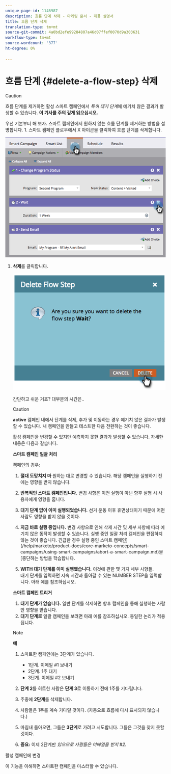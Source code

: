 ```yaml
---
unique-page-id: 1146987
description: 흐름 단계 삭제 - 마케팅 문서 - 제품 설명서
title: 흐름 단계 삭제
translation-type: tm+mt
source-git-commit: 4a0bd2efe99284807a46d07ffef0070d9a303631
workflow-type: tm+mt
source-wordcount: '377'
ht-degree: 0%

---
```



# 흐름 단계 {#delete-a-flow-step} 삭제

>[!CAUTION]
>
>흐름 단계를 제거하면 활성 스마트 캠페인에서 _특히 대기 단계_&#x200B;에 예기치 않은 결과가 발생할 수 있습니다. **이 기사를 주의 깊게 읽으십시오.**

우선 기본부터 해 보자. 스마트 캠페인에서 원하지 않는 흐름 단계를 제거하는 방법을 설명합니다. 1. 스마트 캠페인 플로우에서 X 아이콘을 클릭하여 흐름 단계를 삭제합니다.

![](assets/image2014-9-22-13-3a52-3a20.png)

1. **삭제**&#x200B;를 클릭합니다.

   ![](assets/image2014-9-22-13-3a55-3a25.png)

   간단하고 쉬운 거죠? 대부분의 시간은..

   >[!CAUTION]
   >
   >**active** 캠페인 내에서 단계를 삭제, 추가 및 이동하는 경우 예기치 않은 결과가 발생할 수 있습니다. 새 캠페인을 만들고 테스트한 다음 전환하는 것이 좋습니다.

   활성 캠페인을 변경할 수 있지만 예측하지 못한 결과가 발생할 수 있습니다. 자세한 내용은 다음과 같습니다.

   **스마트 캠페인 일괄 처리**

   캠페인의 경우:

   1. **절대 도망치지 마** 원하는 대로 변경할 수 있습니다. 해당 캠페인을 실행하기 전에는 영향을 받지 않습니다.
   1. **반복적인 스마트 캠페인입니다.** 변경 사항은 이전 실행이 아닌 향후 실행 시 사용자에게 영향을 줍니다.
   1. **대기 단계 없이 이미 실행되었습니다.** 선거 운동 이후 휴면상태이기 때문에 어떤 사람도 영향을 받지 않을 것이다.
   1. **지금 바로 실행 중입니다.** 변경 사항으로 인해 삭제 시간 및 세부 사항에 따라 예기치 않은 동작이 발생할 수 있습니다. 실행 중인 일괄 처리 캠페인을 편집하지 않는 것이 좋습니다. 긴급한 경우 실행 중인 스마트 캠페인](/help/marketo/product-docs/core-marketo-concepts/smart-campaigns/using-smart-campaigns/abort-a-smart-campaign.md)을 [중단하는 방법을 학습합니다.

   1. **WITH 대기 단계를 이미 실행했습니다.** 이것에 관한 몇 가지 세부 사항들.\
      대기 단계를 입력하면 지속 시간과 돌아갈 수 있는 NUMBER STEP을 입력합니다. 아래 예를 참조하십시오.

   **스마트 캠페인 트리거**

   1. **대기 단계가 없습니다.** 일반 단계를 삭제하면 향후 캠페인을 통해 실행하는 사람만 영향을 받습니다.
   1. **대기 단계로** 일괄 캠페인을 보려면 아래 예를 참조하십시오. 동일한 논리가 적용됩니다.

   >[!NOTE]
   >
   >**예**
   >
   >1. 스마트한 캠페인에는 3단계가 있습니다.
      >    * 1단계. 이메일 #1 보내기
      >    * 2단계. 1주 대기
      >    * 3단계. 이메일 #2 보내기
   >
   >1. **단계 2**&#x200B;를 히트한 사람은 **단계 3**&#x200B;로 이동하기 전에 1주를 기다립니다.
   >1. 주중에 **2단계**&#x200B;를 삭제합니다.
   >1. 사람들은 1주를 계속 기다릴 것이다. (자동으로 흐름에 다시 표시되지 않습니다.)
   >1. 마침내 돌아오면, 그들은 **3단계**&#x200B;로 가려고 시도합니다. 그들은 그것을 찾지 못할 것이다.
   >1. **중요:** 이제 2단계만  *있으므로 사람들은 이메일을 받지 #2.*


활성 캠페인에 변경

이 기능을 이해하면 스마트한 캠페인을 마스터할 수 있습니다.
